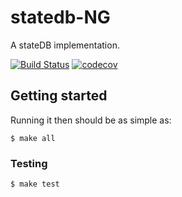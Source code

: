 # statedb-NG

A stateDB implementation.

[![Build Status](https://circleci.com/gh/DSiSc/statedb-NG/tree/master.svg?style=shield)](https://circleci.com/gh/DSiSc/statedb-NG/tree/master)
[![codecov](https://codecov.io/gh/DSiSc/statedb-NG/branch/master/graph/badge.svg)](https://codecov.io/gh/DSiSc/statedb-NG)

## Getting started

Running it then should be as simple as:

```
$ make all
```

### Testing

```
$ make test
```

